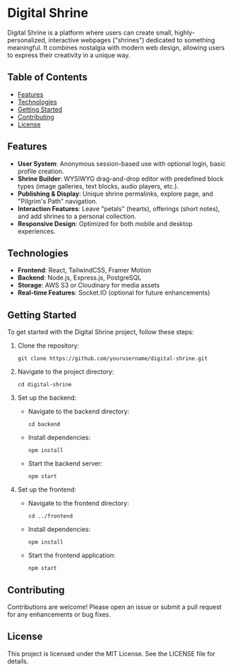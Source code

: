 # Digital Shrine

Digital Shrine is a platform where users can create small, highly-personalized, interactive webpages ("shrines") dedicated to something meaningful. It combines nostalgia with modern web design, allowing users to express their creativity in a unique way.

## Table of Contents

- [Features](#features)
- [Technologies](#technologies)
- [Getting Started](#getting-started)
- [Contributing](#contributing)
- [License](#license)

## Features

- **User System**: Anonymous session-based use with optional login, basic profile creation.
- **Shrine Builder**: WYSIWYG drag-and-drop editor with predefined block types (image galleries, text blocks, audio players, etc.).
- **Publishing & Display**: Unique shrine permalinks, explore page, and "Pilgrim's Path" navigation.
- **Interaction Features**: Leave "petals" (hearts), offerings (short notes), and add shrines to a personal collection.
- **Responsive Design**: Optimized for both mobile and desktop experiences.

## Technologies

- **Frontend**: React, TailwindCSS, Framer Motion
- **Backend**: Node.js, Express.js, PostgreSQL
- **Storage**: AWS S3 or Cloudinary for media assets
- **Real-time Features**: Socket.IO (optional for future enhancements)

## Getting Started

To get started with the Digital Shrine project, follow these steps:

1. Clone the repository:
   ```
   git clone https://github.com/yourusername/digital-shrine.git
   ```
2. Navigate to the project directory:
   ```
   cd digital-shrine
   ```
3. Set up the backend:
   - Navigate to the backend directory:
     ```
     cd backend
     ```
   - Install dependencies:
     ```
     npm install
     ```
   - Start the backend server:
     ```
     npm start
     ```

4. Set up the frontend:
   - Navigate to the frontend directory:
     ```
     cd ../frontend
     ```
   - Install dependencies:
     ```
     npm install
     ```
   - Start the frontend application:
     ```
     npm start
     ```

## Contributing

Contributions are welcome! Please open an issue or submit a pull request for any enhancements or bug fixes.

## License

This project is licensed under the MIT License. See the LICENSE file for details.